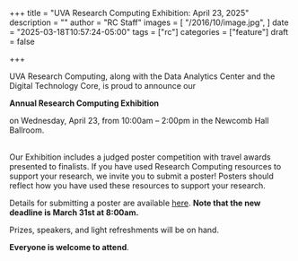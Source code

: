 +++
title = "UVA Research Computing Exhibition: April 23, 2025"
description = ""
author = "RC Staff"
images = [
  "/2016/10/image.jpg",
]
date = "2025-03-18T10:57:24-05:00"
tags = ["rc"]
categories = ["feature"]
draft = false

+++

<img class="card-img-top" src="/images/RC_posters_image.png" alt="" style="float: right;">


UVA Research Computing, along with the Data Analytics Center and the Digital Technology Core, is proud to announce our 

<strong>Annual Research Computing Exhibition</strong> 

on Wednesday, April 23, from 10:00am – 2:00pm in the Newcomb Hall Ballroom.


<br>
Our Exhibition includes a judged poster competition with travel awards presented to finalists. If you have used Research Computing resources to support your research, we invite you to submit a poster! Posters should reflect how you have used these resources to support your research.

Details for submitting a poster are available [here](https://rc.virginia.edu/2025/03/rc-exhibition-call-for-posters-march-31-2025/).  <strong>Note that the new deadline is March 31st at 8:00am.</strong>

Prizes, speakers, and light refreshments will be on hand. 

<strong>Everyone is welcome to attend</strong>. 

